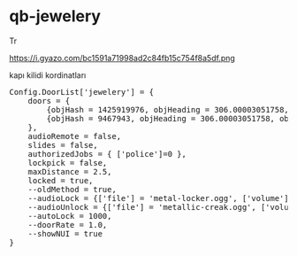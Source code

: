 # qb-jewelery
Tr

https://i.gyazo.com/bc1591a71998ad2c84fb15c754f8a5df.png

kapı kilidi  kordinatları

<pre>Config.<span class="pl-smi">DoorList</span>[<span class="pl-s"><span class="pl-pds">'</span>jewelery<span class="pl-pds">'</span></span>] <span class="pl-k">=</span> {
    doors <span class="pl-k">=</span> {
        {objHash <span class="pl-k">=</span> <span class="pl-c1">1425919976</span>, objHeading <span class="pl-k">=</span> <span class="pl-c1">306.00003051758</span>, objCoords <span class="pl-k">=</span> <span class="pl-c1">vec3</span>(<span class="pl-k">-</span><span class="pl-c1">631.955383</span>, <span class="pl-k">-</span><span class="pl-c1">236.333267</span>, <span class="pl-c1">38.206532</span>)},
        {objHash <span class="pl-k">=</span> <span class="pl-c1">9467943</span>, objHeading <span class="pl-k">=</span> <span class="pl-c1">306.00003051758</span>, objCoords <span class="pl-k">=</span> <span class="pl-c1">vec3</span>(<span class="pl-k">-</span><span class="pl-c1">630.426514</span>, <span class="pl-k">-</span><span class="pl-c1">238.437546</span>, <span class="pl-c1">38.206532</span>)}
    },
    audioRemote <span class="pl-k">=</span> <span class="pl-c1">false</span>,
    slides <span class="pl-k">=</span> <span class="pl-c1">false</span>,
    authorizedJobs <span class="pl-k">=</span> { [<span class="pl-s"><span class="pl-pds">'</span>police<span class="pl-pds">'</span></span>]<span class="pl-k">=</span><span class="pl-c1">0</span> },
    lockpick <span class="pl-k">=</span> <span class="pl-c1">false</span>,
    maxDistance <span class="pl-k">=</span> <span class="pl-c1">2.5</span>,
    locked <span class="pl-k">=</span> <span class="pl-c1">true</span>,
    <span class="pl-c"><span class="pl-c">--</span>oldMethod = true,</span>
    <span class="pl-c"><span class="pl-c">--</span>audioLock = {['file'] = 'metal-locker.ogg', ['volume'] = 0.6},</span>
    <span class="pl-c"><span class="pl-c">--</span>audioUnlock = {['file'] = 'metallic-creak.ogg', ['volume'] = 0.7},</span>
    <span class="pl-c"><span class="pl-c">--</span>autoLock = 1000,</span>
    <span class="pl-c"><span class="pl-c">--</span>doorRate = 1.0,</span>
    <span class="pl-c"><span class="pl-c">--</span>showNUI = true</span>
}</pre>
